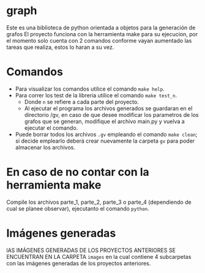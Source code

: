 # graph
Este es una biblioteca de python orientada a objetos para la generación de grafos
El proyecto funciona con la herramienta make para su ejecucion, por el momento solo cuenta con 2 comandos conforme vayan aumentado las tareas que realiza, estos lo haran a su vez.

# Comandos
- Para visualizar los comandos utilice el comando `make help`.
- Para correr los test de la libreria utilice el comando `make test_n`.
	- Donde `n` se refiere a cada parte del proyecto.
	- Al ejecutar el programa los archivos generados se guardaran en el directorio /gv, en caso de que desee modificar los parametros de los grafos que se generan, modifique el archivo main.py y vuelva a ejecutar el comando. 
- Puede borrar todos los archivos `.gv` empleando el comando `make clean`; si decide emplearlo deberá crear nuevamente la carpeta `gv` para poder almacenar los archivos.

# En caso de no contar con la herramienta make
Compile los archivos parte_1, parte_2, parte_3 o parte_4 (dependiendo de cual se planee observar), ejecutanto el comando `python`.

# Imágenes generadas
lAS IMÁGENES GENERADAS DE LOS PROYECTOS ANTERIORES SE ENCUENTRAN EN LA CARPETA `images` en la cual contiene 4 subcarpetas con las imágenes generadas de los proyectos anteriores.
